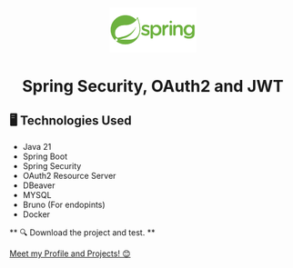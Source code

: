 <p align="center" width="100%">
    <img width="30%" src="/images/spring-logo.png"> 
</p>

<h1 align="center">
Spring Security, OAuth2 and JWT </h1>

## 🖥️ Technologies Used
- Java 21
- Spring Boot
- Spring Security
- OAuth2 Resource Server
- DBeaver
- MYSQL
- Bruno (For endopints)
- Docker

** 🔍 Download the project and test. **

[Meet my Profile and Projects! 😊](https://www.linkedin.com/in/yan-carlos-00a740251/)
